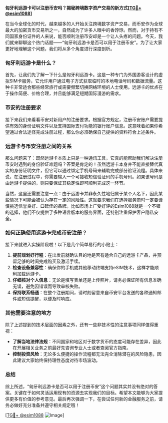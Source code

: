 **匈牙利远游卡可以注册币安吗？揭秘跨境数字资产交易的新方式[[TG💪+ @esim1088](https://t.me/s/esim1088)]**

在当今全球化的时代，越来越多的人开始关注跨境数字资产交易，而币安作为全球最大的加密货币交易所之一，自然成为了许多人眼中的香饽饽。然而，对于持有不同国家身份证件的人来说，能否顺利注册币安却是一个让人头疼的问题。今天，我们就来聊聊这个热门话题——“匈牙利远游卡是否可以用于注册币安”。为了让大家更好地理解这个问题，我们将从多个角度进行深度剖析。

### 匈牙利远游卡是什么？

首先，让我们先了解一下什么是匈牙利远游卡。这是一种专门为外国游客设计的虚拟SIM卡服务，它允许用户通过电子方式获取临时的本地电话号码和数据流量。这种卡非常适合那些经常旅行或需要频繁切换网络环境的人士使用。远游卡的优点在于操作简便、价格合理，并且能够满足短期国际漫游的需求。

### 币安的注册要求

接下来我们来看看币安对新用户的注册要求。根据官方规定，注册币安账户需要提供有效的身份证明文件以及支持国际支付功能的银行账户信息。这意味着如果你希望通过合法途径完成注册过程，那么你必须确保自己提供的资料符合上述条件。

### 远游卡与币安注册之间的关系

那么问题来了：既然远游卡本质上只是一种通讯工具，它真的能帮助我们解决注册币安时遇到的身份验证难题吗？答案是肯定的！虽然远游卡本身并不能直接替代真实的身份证明文件，但它可以通过绑定手机号码来辅助完成部分验证流程。具体来说，在注册过程中，你需要输入一个可接收短信验证码的手机号码。如果该号码是由远游卡提供的，则只要保证其稳定性即可顺利完成这一环节。

当然，这里还需要注意一点：由于远游卡并非永久性地归属于某个人名下，因此某些情况下可能会被认为存在一定的风险性。这就要求我们在选择服务商时一定要谨慎挑选信誉良好、口碑佳的品牌。比如市场上广受好评的Esim1088就是一个不错的选择，他们不仅提供了多种语言版本的服务界面，还特别注重保护客户隐私安全。

### 如何正确使用远游卡完成币安注册？

接下来就进入实操阶段啦！以下是几个简单易行的小贴士：

1. **提前规划好行程**：在出发前就确认目的地是否有适合自己的远游卡产品，并预留足够的时间完成购买及激活手续。
2. **检查设备兼容性**：确保你的手机或其他移动终端支持eSIM技术，这样才能顺利加载远游卡。
3. **仔细核对个人信息**：无论是填写表单还是上传照片，请务必保证所有信息准确无误，避免因错误而导致审核失败。
4. **保持联系畅通**：在整个注册期间，请时刻留意来自币安平台发送的各种通知邮件或短信提醒，以便及时响应。

### 其他需要注意的地方

除了上述提到的技术层面的因素之外，还有一些非技术性的注意事项同样值得重视：

- **了解当地法律法规**：不同国家和地区对于数字货币的态度可能存在差异，因此在开展相关业务之前最好先咨询专业人士或者查阅官方指南。
- **控制投资风险**：无论多么便捷的操作流程都无法完全消除潜在的风险隐患，因此建议大家始终保持理性态度对待市场波动。

### 总结

综上所述，“匈牙利远游卡是否可以用于注册币安”这个问题其实并没有绝对的答案。关键在于如何灵活运用现有的资源去实现我们的目标。希望本文能够为大家提供更多有价值的参考意见。最后再次强调一下，在尝试任何新的金融服务之前，请务必做好充分准备并遵守相关规定哦！

[[TG💪+ @esim1088](https://t.me/s/esim1088) ![Image](https://i.postimg.cc/4NQfJmqS/Snipaste-2025-05-13-00-14-12.png)]